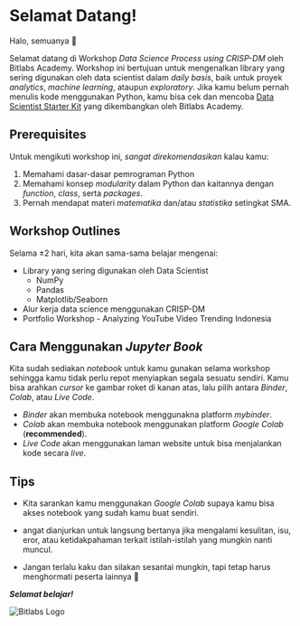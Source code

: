 # Selamat Datang!

Halo, semuanya 👋

Selamat datang di Workshop *Data Science Process using CRISP-DM* oleh Bitlabs Academy. Workshop ini bertujuan untuk mengenalkan library yang sering digunakan oleh data scientist dalam *daily basis*, baik untuk proyek *analytics*, *machine learning*, ataupun *exploratory*. Jika kamu belum pernah menulis kode menggunakan Python, kamu bisa cek dan mencoba [Data Scientist Starter Kit](https://syahrulhamdani.github.io/data-scientist-starter-kit/) yang dikembangkan oleh Bitlabs Academy.


## Prerequisites

Untuk mengikuti workshop ini, *sangat direkomendasikan* kalau kamu:
1. Memahami dasar-dasar pemrograman Python
2. Memahami konsep *modularity* dalam Python dan kaitannya dengan *function*, *class*, serta *packages*.
3. Pernah mendapat materi *matematika* dan/atau *statistika* setingkat SMA.


## Workshop Outlines

Selama $\pm 2$ hari, kita akan sama-sama belajar mengenai:
* Library yang sering digunakan oleh Data Scientist
	* NumPy
	* Pandas
	* Matplotlib/Seaborn
* Alur kerja data science menggunakan CRISP-DM
* Portfolio Workshop - Analyzing YouTube Video Trending Indonesia


## Cara Menggunakan *Jupyter Book*

Kita sudah sediakan *notebook* untuk kamu gunakan selama workshop sehingga kamu tidak perlu repot menyiapkan segala sesuatu sendiri. Kamu bisa arahkan *cursor* ke gambar roket di kanan atas, lalu pilih antara *Binder*, *Colab*, atau *Live Code*. 
* *Binder* akan membuka notebook menggunakna platform *mybinder*.
* *Colab* akan membuka notebook menggunakan platform *Google Colab* (**recommended**).
* *Live Code* akan menggunakan laman website untuk bisa menjalankan kode secara *live*.


## Tips

* Kita sarankan kamu menggunakan *Google Colab* supaya kamu bisa akses notebook yang sudah kamu buat sendiri.

* angat dianjurkan untuk langsung bertanya jika mengalami kesulitan, isu, eror, atau ketidakpahaman terkait istilah-istilah yang mungkin nanti muncul.

* Jangan terlalu kaku dan silakan sesantai mungkin, tapi tetap harus menghormati peserta lainnya 🙏

**_Selamat belajar!_**

![Bitlabs Logo](assets/images/bitlabs.png)
